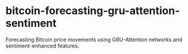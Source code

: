 # bitcoin-forecasting-gru-attention-sentiment
Forecasting Bitcoin price movements using GRU-Attention networks and sentiment-enhanced features.
